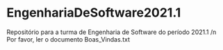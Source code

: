 # EngenhariaDeSoftware2021.1
Repositório para a turma de Engenharia de Software do período 2021.1
/n Por favor, ler o documento Boas_Vindas.txt
